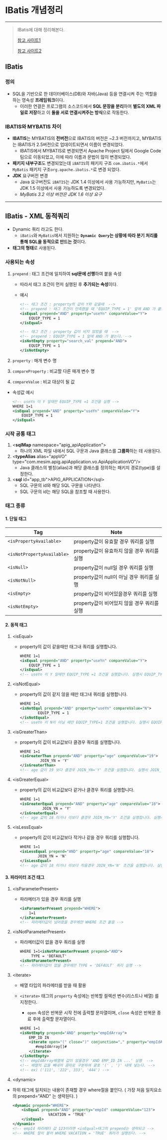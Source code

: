 # IBatis 개념정리

---

>IBatis에 대해 정리해본다. 
>
>[참고 사이트1](https://yongku.tistory.com/entry/IBATISXML-%EB%8F%99%EC%A0%81-%ED%83%9C%EA%B7%B8-%EC%A0%95%EB%A6%AC)
>
>[참고 사이트2](https://velog.io/@gillog/MyBatis-iBatis-MyBatis-%EB%B9%84%EA%B5%90-%EC%A0%95%EB%A6%ACDynamic-Query)

## IBatis

### 정의

- SQL을 기반으로 한 데이터베이스(DB)와 자바(Java) 등을 연결시켜 주는 역할을 하는 영속성 **프레임워크**이다. 
  - 이러한 연결은 프로그램의 소스코드에서 **SQL 문장을 분리**하여 **별도의 XML 파일로 저장**하고 이 **둘을 서로 연결시켜주는 방식**으로 작동한다.

### IBATIS와 MYBATIS 차이

- **IBATIS**는 MYBATIS의 **전버전**으로 IBATIS의 버전은 ~2.3 버전까지고, MYBATIS는 IBATIS가 2.5버전으로 업데이트되면서 이름이 변경되었다.
  - IBATIS에서 MYBATIS로 변경되면서 Apache Project 팀에서 Google Code팀으로 이동되었고, 이에 따라 이름과 문법이 많이 변경되었다.
- **패키지 내부구조**도 변경되었는데 `iBATIS`의 패키지 구조 `com.ibatis.*`에서 `MyBatis` 패키지 구조`org.apache.ibatis.*`로 변경 되었다.
- **JDK** 요구버전 변경 
  - Java 요구버전도 `iBATIS`는 JDK 1.4 이상에서 사용 가능하지만, `MyBatis`는 JDK 1.5 이상에서 사용 가능하도록 변경되었다.
  - *MyBatis 3.2 이상 버전은 JDK 1.6 이상 요구*

---

## IBatis - XML 동적쿼리 

- Dynamic 쿼리 라고도 한다. 
  - `iBatis`와 `MyBatis`에서 지원하는 **`Dynamic Query`는 상황에 따라 분기 처리를 통해 SQL을 동적으로 만드는 것**이다. 
- **태그의 형태**로 사용된다. 

### 사용되는 속성 

1. `prepend` : 태그 조건에 일치하여 **sql문에 선행**하여 붙을 속성

   - 따라서 태그 조건이 먼저 실행된 후 **추가되는 속성**이다. 

   - 예시

     ```xml
     <!-- 태그 조건 : property의 값이 Y와 같을때  -->
     <!-- prepend : 태그 조건이 만족했을 때 'EQUIP_TYPE = 1' 앞에 AND 가 붙는다.  -->
     <isEqual prepend="AND" property="useYn" compareValue="Y">
         EQUIP_TYPE = 1
     </isEqual>
     
     <!-- 태그 조건 : property 값이 비지 않았을 때  -->
     <!-- prepend : EQUIP_TYPE = 1 앞에 AND 가 붙는다. -->
     <isNotEmpty property="search_val" prepend="AND">
         EQUIP_TYPE = 1
     </isNotEmpty>
     ```

2. `property` : 매개 변수 명

3. `compareProperty` : 비교할 다른 매개 변수 명

4. `compareValue` : 비교 대상이 될 값

- 속성값 예시 

  ```xml
  <!-- useYn 이 Y 일때만 EQUIP_TYPE =1 조건을 실행 -->
  WHERE 1=1
  <isEqual prepend="AND" property="useYn" compareValue="Y">
      EQUIP_TYPE = 1
  </isEqual>
  ```

### 시작 공통 태그 

1. \<**sqlMap** namespace="apig_apiApplication">
   - 하나의 XML 파일 내에서 SQL 구문과 Java 클래스를 **그룹화**하는 데 사용된다. 
2. \<**typeAlias** alias="appVO" type="com.mesim.apig.apiApplication.vo.ApiApplicationVO"/>
   - Java 클래스의 별칭(alias)과 해당 클래스를 정의하는 패키지 경로(type)를 설정한다. 
3. \<**sql** id="app_tb">APIG_APPLICATION\</sql>
   - SQL 구문의 id와 해당 SQL 구문을 나타낸다. 
   - SQL 구문의 id는 해당 SQL을 참조할 때 사용한다.

### 태그 종류

#### 1. 단일 태그 

| Tag                        | Note                                        |
| -------------------------- | ------------------------------------------- |
| `<isPropertyAvailable>`    | property값이 유효할 경우 쿼리를 실행        |
| `<isNotPropertyAvailable>` | property값이 유효하지 않을 경우 쿼리를 실행 |
| `<isNull>`                 | property값이 null일 경우 쿼리를 실행        |
| `<isNotNull>`              | property값이 null이 아닐 경우 쿼리를 실행   |
| `<isEmpty>`                | property값이 비어있을경우 쿼리를 실행       |
| `<isNotEmpty>`             | property값이 비어있지 않을 경우 쿼리를 실행 |

#### 2. 동적 태그 

1. \<isEqual>

   - property의 값이 같을때만 태그내 쿼리를 실행합니다.

     ```xml
     WHERE 1=1 
     <isEqual prepend="AND" property="useYn" compareValue="Y">
         EQUIP_TYPE = 1
     </isEqual>
     <!-- useYn 이 Y 일때만 EQUIP_TYPE =1 조건을 실행합니다. 실행시 EQUIP_TYPE=1 앞에 AND 조건이 붙는다.  -->
     ```

2. \<isNotEqual>

   - property의 값이 같지 않을 때만 태그내 쿼리를 실행합니다.

     ```xml
     WHERE 1=1
     <isNotEqul prepend="AND" property="useYn" compareValue="N">
             EQUIP_TYPE = 1
     </isNotEqual>
     <!-- useYn 이 N이 아닐 때만 EQUIP_TYPE=1 조건을 실행합니다. 실행시 EQUIP_TYPE=1 앞에 AND 조건이 붙는다. -->
     ```

3. \<isGreaterThan>

   - property의 값이 비교값보다 클경우 쿼리를 실행합니다.

     ```xml
     WHERE 1=1
     <isGreaterThan prepend="AND" property="age" compareValue="19">
              JOIN_YN = 'Y'
     </isGreaterThan>
     <!-- age 값이 19 보다 클경우 JOIN_YN='Y' 조건을 실행합니다. 실행시 JOIN_YN = 'Y' 앞에 AND 조건이 붙는다.-->
     ```

4. \<isGreaterEqual>

   - property의 값이 비교값보다 같거나 클경우 쿼리를 실행합니다.

     ```xml
     WHERE 1=1
     <isGreaterEqual prepend="AND" property="age" compareValue="18">
               JOIN_YN = 'Y'
     </isGreaterEqual>
     <!-- age 값이 18 이거나 이보다 클경우 JOIN_YN='Y' 조건을 실행합니다. 실행시 JOIN_YN = 'Y' 앞에 AND 조건이 붙는다.-->
     ```

5. \<isLessEqual>

   - property의 값이 비교값보다 작거나 같을 경우 쿼리를 실행합니다.

     ```xml
     WHERE 1=1
     <isLessEqual prepend="AND" property="age" compareValue="18">
             JOIN_YN = 'N'
     </isLessEqual>
     <!-- age 값이 18 이거나 이보다 작을경우 JOIN_YN='N' 조건을 실행합니다. 실행시 JOIN_YN = 'N' 앞에 AND 조건이 붙는다. -->
     ```

#### 3. 파라미터 조건 태그 

1. \<isParameterPresent>

   - 파라메터가 있을 경우 쿼리를 실행

     ```xml
     <isParameterPresent prepend="WHERE">           
         1=1
     </isParameterPresent>
     <!-- 파라메터값이 넘어왔을 경우에만 WHERE 조건 붙음 -->
     ```

2. \<isNotParameterPresent>

   - 파라메터값이 없을 경우 쿼리를 실행

     ```xml
     WHERE 1=1<isNotParameterPresent prepend="AND">
          TYPE = 'DEFAULT'
     <isNotParameterPresent>
     <!-- 파라메터값이 없을 경우에만 TYPE = 'DEFAULT' 쿼리 실행 -->
     ```

3. \<iterate>

   - 배열 타입의 파라메터를 받을 때 활용

   - `<iterate>` 태그의 `property` 속성에는 반복할 컬렉션 변수(리스트나 배열) 를 지정한다. 

     - `open` 속성은 반복문 시작 전에 출력할 문자열이며, `close` 속성은 반복문 종료 후에 출력할 문자열이다. 
     
     ```xml
     WHERE 1=1
     <isNotEmpty prepend="AND" property="empIdArray">
         EMP_ID IN
         <iterate open="(" close=")" conjunction="," property="empIdArray">
            #empIdArray[]#
         </iterate>
     </isNotEmpty>
     <!-- empIdArray배열에 값이 있을경우 'AND EMP_ID IN ...' 실행  -->
     <!-- 배열의 값을 빼내어 콤마로 구분하여 괄호 '(' , ')' 내에 넣는다. -->
     <!-- ex) ('111', '222', 333', '444') -->
     ```

4. \<dynamic>

  - 하위 태그에 일치되는 내용이 존재할 경우 where절을 붙인다. ( 가장 처음 일치요소의 prepend="AND" 는 생략된다. ) 

    ```xml
    <dynamic prepend="WHERE">
        <isEqual prepend="AND" property="empId" comapareValue="123">
                    VACATION = 'TRUE'
        </isEqual>
    </dynamic>
    <!-- empId 파라메터 값 123이라면 <isEqual>태그의 prepend는 생략되고 -->
    <!-- WHERE 절이 붙어 WHERE VACATION = 'TRUE' 쿼리가 실행된다. -->
    ```

    

 